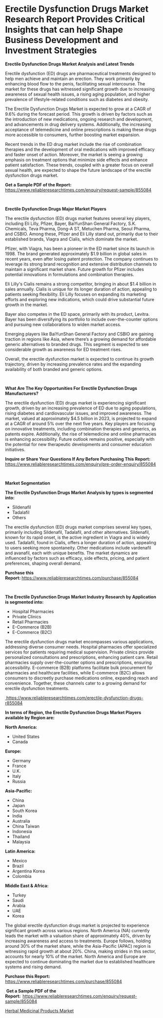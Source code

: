 <p><h1>Erectile Dysfunction Drugs Market Research Report Provides Critical Insights that can help Shape Business Development and Investment Strategies</h1></p><p><strong>Erectile Dysfunction Drugs Market Analysis and Latest Trends</strong></p>
<p><p>Erectile dysfunction (ED) drugs are pharmaceutical treatments designed to help men achieve and maintain an erection. They work primarily by enhancing blood flow to the penis, facilitating sexual intercourse. The market for these drugs has witnessed significant growth due to increasing awareness of sexual health issues, a rising aging population, and higher prevalence of lifestyle-related conditions such as diabetes and obesity.</p><p>The Erectile Dysfunction Drugs Market is expected to grow at a CAGR of 9.6% during the forecast period. This growth is driven by factors such as the introduction of new medications, ongoing research and development, and advancements in drug delivery systems. Additionally, the increasing acceptance of telemedicine and online prescriptions is making these drugs more accessible to consumers, further boosting market expansion.</p><p>Recent trends in the ED drug market include the rise of combination therapies and the development of oral medications with improved efficacy and faster onset of action. Moreover, the market is seeing a growing emphasis on treatment options that minimize side effects and enhance patient satisfaction. These trends, coupled with a greater focus on overall sexual health, are expected to shape the future landscape of the erectile dysfunction drugs market.</p></p>
<p><strong>Get a Sample PDF of the Report:&nbsp;</strong> <a href="https://www.reliableresearchtimes.com/enquiry/request-sample/855084?utm_campaign=2958&utm_medium=2&utm_source=Github&utm_content=ia&utm_term=08032025&utm_id=erectile-dysfunction-drugs">https://www.reliableresearchtimes.com/enquiry/request-sample/855084</a></p>
<p>&nbsp;</p>
<p><strong>Erectile Dysfunction Drugs Major Market Players</strong></p>
<p><p>The erectile dysfunction (ED) drugs market features several key players, including Eli Lilly, Pfizer, Bayer, BaiYunShan General Factory, S.K. Chemicals, Teva Pharma, Dong-A ST, Metuchen Pharma, Seoul Pharma, and CSBIO. Among these, Pfizer and Eli Lilly stand out, primarily due to their established brands, Viagra and Cialis, which dominate the market.</p><p>Pfizer, with Viagra, has been a pioneer in the ED market since its launch in 1998. The brand generated approximately $1.9 billion in global sales in recent years, even after losing patent protection. The company continues to leverage its strong brand recognition and extensive distribution channels to maintain a significant market share. Future growth for Pfizer includes potential innovations in formulations and combination therapies.</p><p>Eli Lilly's Cialis remains a strong competitor, bringing in about $1.4 billion in sales annually. Cialis is unique for its longer duration of action, appealing to patients seeking flexibility. Eli Lilly focuses on expanding its marketing efforts and exploring new indications, which could drive substantial future growth in the market.</p><p>Bayer also competes in the ED space, primarily with its product, Levitra. Bayer has been diversifying its portfolio to include over-the-counter options and pursuing new collaborations to widen market access.</p><p>Emerging players like BaiYunShan General Factory and CSBIO are gaining traction in regions like Asia, where there’s a growing demand for affordable generic alternatives to branded drugs. This segment is expected to see considerable growth as awareness for ED treatment rises.</p><p>Overall, the erectile dysfunction market is expected to continue its growth trajectory, driven by increasing prevalence rates and the expanding availability of both branded and generic options.</p></p>
<p>&nbsp;</p>
<p><strong>What Are The Key Opportunities For Erectile Dysfunction Drugs Manufacturers?</strong></p>
<p><p>The erectile dysfunction (ED) drugs market is experiencing significant growth, driven by an increasing prevalence of ED due to aging populations, rising diabetes and cardiovascular issues, and improved awareness. The market, valued at approximately $4.5 billion in 2023, is projected to expand at a CAGR of around 5% over the next five years. Key players are focusing on innovative treatments, including combination therapies and generics, as patents expire. Additionally, the rise of telemedicine and online pharmacies is enhancing accessibility. Future outlook remains positive, especially with the potential for new therapeutic developments and consumer education initiatives.</p></p>
<p><strong>Inquire or Share Your Questions If Any Before Purchasing This Report:</strong> <a href="https://www.reliableresearchtimes.com/enquiry/pre-order-enquiry/855084?utm_campaign=2958&utm_medium=2&utm_source=Github&utm_content=ia&utm_term=08032025&utm_id=erectile-dysfunction-drugs">https://www.reliableresearchtimes.com/enquiry/pre-order-enquiry/855084</a></p>
<p>&nbsp;</p>
<p><strong>Market Segmentation</strong></p>
<p><strong>The Erectile Dysfunction Drugs Market Analysis by types is segmented into:</strong></p>
<p><ul><li>Sildenafil</li><li>Tadalafil</li><li>Others</li></ul></p>
<p><p>The erectile dysfunction (ED) drugs market comprises several key types, primarily including Sildenafil, Tadalafil, and other alternatives. Sildenafil, known for its rapid onset, is the active ingredient in Viagra and is widely used. Tadalafil, found in Cialis, offers a longer duration of action, appealing to users seeking more spontaneity. Other medications include vardenafil and avanafil, each with unique benefits. The market dynamics are influenced by factors such as efficacy, side effects, pricing, and patient preferences, shaping overall demand.</p></p>
<p><strong>Purchase this Report:&nbsp;</strong><a href="https://www.reliableresearchtimes.com/purchase/855084?utm_campaign=2958&utm_medium=2&utm_source=Github&utm_content=ia&utm_term=08032025&utm_id=erectile-dysfunction-drugs">https://www.reliableresearchtimes.com/purchase/855084</a></p>
<p>&nbsp;</p>
<p><strong>The Erectile Dysfunction Drugs Market Industry Research by Application is segmented into:</strong></p>
<p><ul><li>Hospital Pharmacies</li><li>Private Clinics</li><li>Retail Pharmacies</li><li>E-Commerce (B2B)</li><li>E-Commerce (B2C)</li></ul></p>
<p><p>The erectile dysfunction drugs market encompasses various applications, addressing diverse consumer needs. Hospital pharmacies offer specialized services for patients requiring medical supervision. Private clinics provide personalized consultations and prescriptions, enhancing patient care. Retail pharmacies supply over-the-counter options and prescriptions, ensuring accessibility. E-commerce (B2B) platforms facilitate bulk procurement for pharmacies and healthcare facilities, while E-commerce (B2C) allows consumers to discreetly purchase medications online, expanding reach and convenience. Together, these channels cater to a growing demand for erectile dysfunction treatments.</p></p>
<p><a href="https://www.reliableresearchtimes.com/erectile-dysfunction-drugs-r855084?utm_campaign=2958&utm_medium=2&utm_source=Github&utm_content=ia&utm_term=08032025&utm_id=erectile-dysfunction-drugs">&nbsp;https://www.reliableresearchtimes.com/erectile-dysfunction-drugs-r855084</a></p>
<p><strong>In terms of Region, the Erectile Dysfunction Drugs Market Players available by Region are:</strong></p>
<p>
    <p> <strong> North America: </strong>
        <ul>
            <li>United States</li>
            <li>Canada</li>
        </ul>
        </p> 
    <p> <strong> Europe: </strong>
        <ul>
            <li>Germany</li>
            <li>France</li>
            <li>U.K.</li>
            <li>Italy</li>
            <li>Russia</li>
        </ul>
        </p> 
    <p> <strong> Asia-Pacific: </strong>
        <ul>
            <li>China</li>
            <li>Japan</li>
            <li>South Korea</li>
            <li>India</li>
            <li>Australia</li>
            <li>China Taiwan</li>
            <li>Indonesia</li>
            <li>Thailand</li>
            <li>Malaysia</li>
        </ul>
        </p> 
    <p> <strong> Latin America: </strong>
        <ul>
            <li>Mexico</li>
            <li>Brazil</li>
            <li>Argentina Korea</li>
            <li>Colombia</li>
        </ul>
        </p> 
    <p> <strong> Middle East & Africa: </strong>
        <ul>
            <li>Turkey</li>
            <li>Saudi</li>
            <li>Arabia</li>
            <li>UAE</li>
            <li>Korea</li>
        </ul>
    </p>
    </p>
<p><p>The global erectile dysfunction drugs market is projected to experience significant growth across various regions. North America (NA) currently leads the market with a valuation share of approximately 40%, driven by increasing awareness and access to treatments. Europe follows, holding around 30% of the market share, while the Asia-Pacific (APAC) region is witnessing rapid growth at about 20%. China, making strides in this sector, accounts for nearly 10% of the market. North America and Europe are expected to continue dominating the market due to established healthcare systems and rising demand.</p></p>
<p><strong>Purchase this Report: </strong><a href="https://www.reliableresearchtimes.com/purchase/855084?utm_campaign=2958&utm_medium=2&utm_source=Github&utm_content=ia&utm_term=08032025&utm_id=erectile-dysfunction-drugs">https://www.reliableresearchtimes.com/purchase/855084</a></p>
<p>&nbsp;<strong>Get a Sample PDF of the Report:&nbsp;&nbsp;</strong><a href="https://www.reliableresearchtimes.com/enquiry/request-sample/855084?utm_campaign=2958&utm_medium=2&utm_source=Github&utm_content=ia&utm_term=08032025&utm_id=erectile-dysfunction-drugs">https://www.reliableresearchtimes.com/enquiry/request-sample/855084</a></p>
<p><strong></strong></p>
<p><p><a href="https://github.com/birbamanan03/Market-Research-Report-List-1/blob/main/herbal-medicinal-products-market.md?utm_campaign=2958&utm_medium=2&utm_source=Github&utm_content=ia&utm_term=08032025&utm_id=erectile-dysfunction-drugs">Herbal Medicinal Products Market</a></p></p>